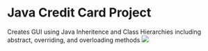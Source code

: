 # Java Credit Card Project
 Creates GUI using Java Inheritence and Class Hierarchies including abstract, overriding, and overloading methods
![](images/picture1.png)
